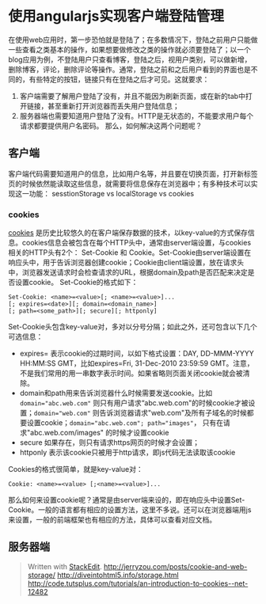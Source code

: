 
使用angularjs实现客户端登陆管理
=============
在使用web应用时，第一步恐怕就是登陆了；在多数情况下，登陆之前用户只能做一些查看之类基本的操作，如果想要做修改之类的操作就必须要登陆了；以一个blog应用为例，不登陆用户只查看博客，登陆之后，视用户类别，可以做新增，删除博客，评论，删除评论等操作。通常，登陆之前和之后用户看到的界面也是不同的，有些特定的按钮，链接只有在登陆之后才可见。这就要求：
1. 客户端需要了解用户登陆了没有，并且不能因为刷新页面，或在新的tab中打开链接，甚至重新打开浏览器而丢失用户登陆信息；
2. 服务器端也需要知道用户登陆了没有。HTTP是无状态的，不能要求用户每个请求都要提供用户名密码。
那么，如何解决这两个问题呢？

## 客户端
客户端代码需要知道用户的信息，比如用户名等，并且要在切换页面，打开新标签页的时候依然能读取这些信息，就需要将信息保存在浏览器中；有多种技术可以实现这一功能： sesstionStorage vs localStorage vs cookies
### cookies
[cookies](http://www.allaboutcookies.org) 是历史比较悠久的在客户端保存数据的技术，以key-value的方式保存信息。cookies信息会被包含在每个HTTP头中，通常由server端设置，与cookies相关的HTTP头有2个： Set-Cookie 和 Cookie。Set-Cookie由server端设置在响应头中，用于告诉浏览器创建cookie；Cookie由client端设置，放在请求头中，浏览器发送请求时会检查请求的URL，根据domain及path是否匹配来决定是否设置cookie。
Set-Cookie的格式如下：
```
Set-Cookie: <name>=<value>[; <name>=<value>]...
[; expires=<date>][; domain=<domain_name>]
[; path=<some_path>][; secure][; httponly]
```
Set-Cookie头包含key-value对，多对以分号分隔；如此之外，还可包含以下几个可选信息： 
- expires=<date> 表示cookie的过期时间，以如下格式设置：DAY, DD-MMM-YYYY HH:MM:SS GMT，比如expires=Fri, 31-Dec-2010 23:59:59 GMT。注意，不是我们常用的用一串数字表示时间。如果省略则页面关闭cookie就会被清除。  
 - domain和path用来告诉浏览器什么时候需要发送cookie。比如`domain="abc.web.com"` 则只有用户请求“abc.web.com"的时候cookie才被设置；`domain="web.com"` 则告诉浏览器请求"web.com"及所有子域名的时候都要设置cookie；`domain="abc.web.com"; path="images"`， 只有在请求"abc.web.com/images" 的时候才设置cookie 
- secure 如果存在，则只有请求https网页的时候才会设置；
- httponly 表示该cookie只被用于http请求，即js代码无法读取该cookie

Cookies的格式很简单，就是key-value对：
```
Cookie: <name>=<value> [;<name>=<value>]...
```
那么如何来设置cookie呢？通常是由server端来设的，即在响应头中设置Set-Cookie。一般的语言都有相应的设置方法，这里不多说。还可以在浏览器端用js来设置，一般的前端框架也有相应的方法，具体可以查看对应文档。


## 服务器端

> Written with [StackEdit](https://stackedit.io/).
> http://jerryzou.com/posts/cookie-and-web-storage/
> http://diveintohtml5.info/storage.html
> http://code.tutsplus.com/tutorials/an-introduction-to-cookies--net-12482